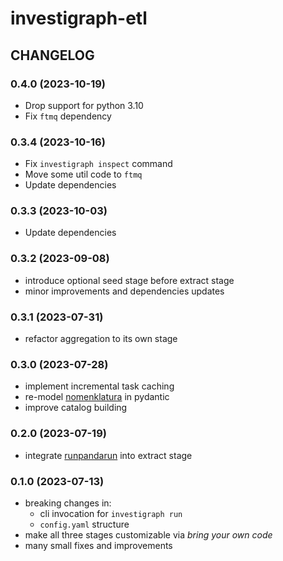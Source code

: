 # investigraph-etl

## CHANGELOG

### 0.4.0 (2023-10-19)

- Drop support for python 3.10
- Fix `ftmq` dependency

### 0.3.4 (2023-10-16)

- Fix `investigraph inspect` command
- Move some util code to `ftmq`
- Update dependencies

### 0.3.3 (2023-10-03)

- Update dependencies

### 0.3.2 (2023-09-08)
- introduce optional seed stage before extract stage
- minor improvements and dependencies updates

### 0.3.1 (2023-07-31)
- refactor aggregation to its own stage

### 0.3.0 (2023-07-28)
- implement incremental task caching
- re-model [nomenklatura](https://github.com/opensanctions/nomenklatura) in pydantic
- improve catalog building

### 0.2.0 (2023-07-19)
- integrate [runpandarun](https://github.com/simonwoerpel/runpandarun) into extract stage

### 0.1.0 (2023-07-13)
- breaking changes in:
    - cli invocation for `investigraph run`
    - `config.yaml` structure
- make all three stages customizable via *bring your own code*
- many small fixes and improvements
